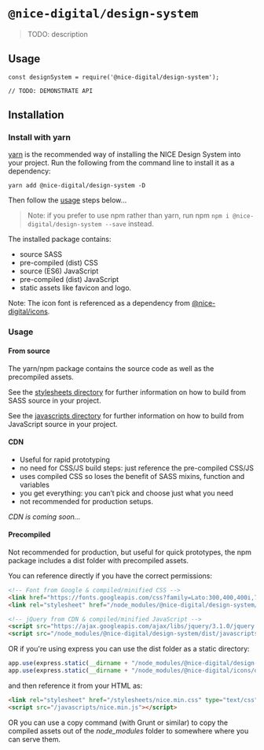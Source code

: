 # `@nice-digital/design-system`

> TODO: description

## Usage

```
const designSystem = require('@nice-digital/design-system');

// TODO: DEMONSTRATE API
```

## Installation

### Install with yarn

[yarn](https://yarnpkg.com/en/package/@nice-digital/design-system) is the recommended way of installing the NICE Design System into your project. Run the following from the command line to install it as a dependency:

`yarn add @nice-digital/design-system -D`

Then follow the [usage](#usage) steps below...

> Note: if you prefer to use npm rather than yarn, run npm `npm i @nice-digital/design-system --save` instead.

The installed package contains:

- source SASS
- pre-compiled (dist) CSS
- source (ES6) JavaScript
- pre-compiled (dist) JavaScript
- static assets like favicon and logo.

Note: The icon font is referenced as a dependency from [@nice-digital/icons](https://github.com/nhsevidence/nice-icons#readme).

### Usage

#### From source

The yarn/npm package contains the source code as well as the precompiled assets.

See the [stylesheets directory](src/stylesheets#installation) for further information on how to build from SASS source in your project.

See the [javascripts directory](src/javascripts#installation) for further information on how to build from JavaScript source in your project.

#### CDN

- Useful for rapid prototyping
- no need for CSS/JS build steps: just reference the pre-compiled CSS/JS
- uses compiled CSS so loses the benefit of SASS mixins, function and variables
- you get everything: you can’t pick and choose just what you need
- not recommended for production setups.

*CDN is coming soon…*

#### Precompiled

Not recommended for production, but useful for quick prototypes, the npm package includes a dist folder with precompiled assets.

You can reference directly if you have the correct permissions:

```html
<!-- Font from Google & compiled/minified CSS -->
<link href="https://fonts.googleapis.com/css?family=Lato:300,400,400i,700" rel="stylesheet">
<link rel="stylesheet" href="/node_modules/@nice-digital/design-system/dist/stylesheets/nice.min.css">

<!-- jQuery from CDN & compiled/minified JavaScript -->
<script src="https://ajax.googleapis.com/ajax/libs/jquery/3.1.0/jquery.min.js"></script>
<script src="/node_modules/@nice-digital/design-system/dist/javascripts/nice.min.js"></script>
```

OR if you're using express you can use the dist folder as a static directory:

```javascript
app.use(express.static(__dirname + "/node_modules/@nice-digital/design-system/dist/"));
app.use(express.static(__dirname + "/node_modules/@nice-digital/icons/dist/"));
```

and then reference it from your HTML as:

```html
<link rel="stylesheet" href="/stylesheets/nice.min.css" type="text/css">
<script src="/javascripts/nice.min.js"></script>
```

OR you can use a copy command (with Grunt or similar) to copy the compiled assets out of the *node_modules* folder to somewhere where you can serve them.

